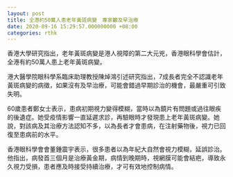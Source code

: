 ```yaml
---
layout: post
title: 全港約50萬人患老年黃斑病變　專家籲及早治療
date: 2020-09-16 15:29:57.000000000 +08:00
categories: rthk
---
```


香港大學研究指出，老年黃斑病變是港人視障的第二大元兇，香港眼科學會估計，全港有約50萬人患上老年黃斑病變。

港大醫學院眼科學系臨床助理教授陳焯鴻引述研究指出，7成長者完全不認識老年黃斑病變的病徵，如果沒有及早治療，可能會錯過早期診治的機會，最嚴重可引致失明。

60歲患者鄭女士表示，患病初期視力變得模糊，當時以為鏡片有問題或過往眼疾的後遺症。她受疫情影響一直延遲求診，再驗眼時才發現患上老年黃斑病變。她說，對該病及其治療方法認知不多，以為長者才會患病，在注射藥物後，視力已回復至患病前的水平。

香港眼科學會會董鍾震宇表示，很多患者以為年紀大自然會視力模糊，延誤診治。他指出，病發首三個月是治療黃金期，病情到晚期時，視網膜可能會結疤，導致永久視力受損，患者應及時接受持續治療，才可有效地控制病情。
